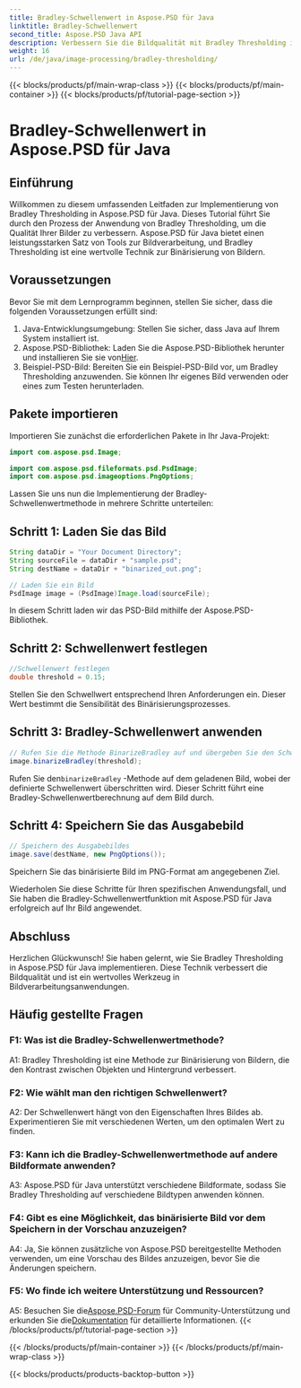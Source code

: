 ```yaml
---
title: Bradley-Schwellenwert in Aspose.PSD für Java
linktitle: Bradley-Schwellenwert
second_title: Aspose.PSD Java API
description: Verbessern Sie die Bildqualität mit Bradley Thresholding in Aspose.PSD für Java. Folgen Sie unserer Schritt-für-Schritt-Anleitung zur effektiven Binärisierung von Bildern.
weight: 16
url: /de/java/image-processing/bradley-thresholding/
---
```


{{< blocks/products/pf/main-wrap-class >}}
{{< blocks/products/pf/main-container >}}
{{< blocks/products/pf/tutorial-page-section >}}

# Bradley-Schwellenwert in Aspose.PSD für Java

## Einführung

Willkommen zu diesem umfassenden Leitfaden zur Implementierung von Bradley Thresholding in Aspose.PSD für Java. Dieses Tutorial führt Sie durch den Prozess der Anwendung von Bradley Thresholding, um die Qualität Ihrer Bilder zu verbessern. Aspose.PSD für Java bietet einen leistungsstarken Satz von Tools zur Bildverarbeitung, und Bradley Thresholding ist eine wertvolle Technik zur Binärisierung von Bildern.

## Voraussetzungen

Bevor Sie mit dem Lernprogramm beginnen, stellen Sie sicher, dass die folgenden Voraussetzungen erfüllt sind:

1. Java-Entwicklungsumgebung: Stellen Sie sicher, dass Java auf Ihrem System installiert ist.
2.  Aspose.PSD-Bibliothek: Laden Sie die Aspose.PSD-Bibliothek herunter und installieren Sie sie von[Hier](https://releases.aspose.com/psd/java/).
3. Beispiel-PSD-Bild: Bereiten Sie ein Beispiel-PSD-Bild vor, um Bradley Thresholding anzuwenden. Sie können Ihr eigenes Bild verwenden oder eines zum Testen herunterladen.

## Pakete importieren

Importieren Sie zunächst die erforderlichen Pakete in Ihr Java-Projekt:

```java
import com.aspose.psd.Image;

import com.aspose.psd.fileformats.psd.PsdImage;
import com.aspose.psd.imageoptions.PngOptions;
```

Lassen Sie uns nun die Implementierung der Bradley-Schwellenwertmethode in mehrere Schritte unterteilen:

## Schritt 1: Laden Sie das Bild

```java
String dataDir = "Your Document Directory";
String sourceFile = dataDir + "sample.psd";
String destName = dataDir + "binarized_out.png";

// Laden Sie ein Bild
PsdImage image = (PsdImage)Image.load(sourceFile);
```

In diesem Schritt laden wir das PSD-Bild mithilfe der Aspose.PSD-Bibliothek.

## Schritt 2: Schwellenwert festlegen

```java
//Schwellenwert festlegen
double threshold = 0.15;
```

Stellen Sie den Schwellwert entsprechend Ihren Anforderungen ein. Dieser Wert bestimmt die Sensibilität des Binärisierungsprozesses.

## Schritt 3: Bradley-Schwellenwert anwenden

```java
// Rufen Sie die Methode BinarizeBradley auf und übergeben Sie den Schwellenwert als Parameter.
image.binarizeBradley(threshold);
```

 Rufen Sie den`binarizeBradley` -Methode auf dem geladenen Bild, wobei der definierte Schwellenwert überschritten wird. Dieser Schritt führt eine Bradley-Schwellenwertberechnung auf dem Bild durch.

## Schritt 4: Speichern Sie das Ausgabebild

```java
// Speichern des Ausgabebildes
image.save(destName, new PngOptions());
```

Speichern Sie das binärisierte Bild im PNG-Format am angegebenen Ziel.

Wiederholen Sie diese Schritte für Ihren spezifischen Anwendungsfall, und Sie haben die Bradley-Schwellenwertfunktion mit Aspose.PSD für Java erfolgreich auf Ihr Bild angewendet.

## Abschluss

Herzlichen Glückwunsch! Sie haben gelernt, wie Sie Bradley Thresholding in Aspose.PSD für Java implementieren. Diese Technik verbessert die Bildqualität und ist ein wertvolles Werkzeug in Bildverarbeitungsanwendungen.

## Häufig gestellte Fragen

### F1: Was ist die Bradley-Schwellenwertmethode?

A1: Bradley Thresholding ist eine Methode zur Binärisierung von Bildern, die den Kontrast zwischen Objekten und Hintergrund verbessert.

### F2: Wie wählt man den richtigen Schwellenwert?

A2: Der Schwellenwert hängt von den Eigenschaften Ihres Bildes ab. Experimentieren Sie mit verschiedenen Werten, um den optimalen Wert zu finden.

### F3: Kann ich die Bradley-Schwellenwertmethode auf andere Bildformate anwenden?

A3: Aspose.PSD für Java unterstützt verschiedene Bildformate, sodass Sie Bradley Thresholding auf verschiedene Bildtypen anwenden können.

### F4: Gibt es eine Möglichkeit, das binärisierte Bild vor dem Speichern in der Vorschau anzuzeigen?

A4: Ja, Sie können zusätzliche von Aspose.PSD bereitgestellte Methoden verwenden, um eine Vorschau des Bildes anzuzeigen, bevor Sie die Änderungen speichern.

### F5: Wo finde ich weitere Unterstützung und Ressourcen?

 A5: Besuchen Sie die[Aspose.PSD-Forum](https://forum.aspose.com/c/psd/34) für Community-Unterstützung und erkunden Sie die[Dokumentation](https://reference.aspose.com/psd/java/) für detaillierte Informationen.
{{< /blocks/products/pf/tutorial-page-section >}}

{{< /blocks/products/pf/main-container >}}
{{< /blocks/products/pf/main-wrap-class >}}

{{< blocks/products/products-backtop-button >}}
